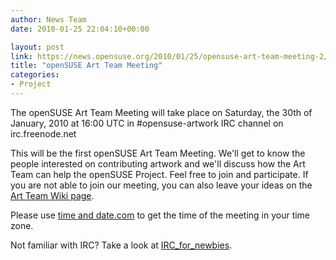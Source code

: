 ```yaml
---
author: News Team
date: 2010-01-25 22:04:10+00:00

layout: post
link: https://news.opensuse.org/2010/01/25/opensuse-art-team-meeting-2/
title: "openSUSE Art Team Meeting"
categories:
- Project
---
```

The openSUSE Art Team Meeting will take place on Saturday, the 30th of January, 2010 at 16:00 UTC in #opensuse-artwork IRC channel on irc.freenode.net

This will be the first openSUSE Art Team Meeting. We'll get to know the people interested on contributing artwork and we'll discuss how the Art Team can help the openSUSE Project. 
Feel free to join and participate. If you are not able to join our meeting,  you can also leave your ideas on the [Art Team Wiki page](http://en.opensuse.org/Art_Team).

Please use [time and date.com](http://www.timeanddate.com/worldclock/fixedtime.html?day=30&month=1&year=2010&hour=16&min=0&sec=0&p1=0) to get the time of the meeting in your time zone.

Not familiar with IRC? Take a look at [IRC_for_newbies](http://en.opensuse.org/Communicate/IRC_for_newbies).		
